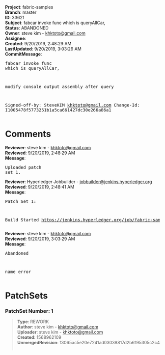 <strong>Project</strong>: fabric-samples<br><strong>Branch</strong>: master<br><strong>ID</strong>: 33621<br><strong>Subject</strong>: fabcar invoke func which is queryAllCar,<br><strong>Status</strong>: ABANDONED<br><strong>Owner</strong>: steve kim - khktoto@gmail.com<br><strong>Assignee</strong>:<br><strong>Created</strong>: 9/20/2019, 2:48:29 AM<br><strong>LastUpdated</strong>: 9/20/2019, 3:03:29 AM<br><strong>CommitMessage</strong>:<br><pre>fabcar invoke func which is queryAllCar,

modify console output assembly after query

Signed-off-by: SteveKIM <khktoto@gmail.com>
Change-Id: I1005478f5773251b1a5ca661427dc30e266a86a1
</pre><h1>Comments</h1><strong>Reviewer</strong>: steve kim - khktoto@gmail.com<br><strong>Reviewed</strong>: 9/20/2019, 2:48:29 AM<br><strong>Message</strong>: <pre>Uploaded patch set 1.</pre><strong>Reviewer</strong>: Hyperledger Jobbuilder - jobbuilder@jenkins.hyperledger.org<br><strong>Reviewed</strong>: 9/20/2019, 2:48:41 AM<br><strong>Message</strong>: <pre>Patch Set 1:

Build Started https://jenkins.hyperledger.org/job/fabric-samples-verify-x86_64/562/</pre><strong>Reviewer</strong>: steve kim - khktoto@gmail.com<br><strong>Reviewed</strong>: 9/20/2019, 3:03:29 AM<br><strong>Message</strong>: <pre>Abandoned

name error</pre><h1>PatchSets</h1><h3>PatchSet Number: 1</h3><blockquote><strong>Type</strong>: REWORK<br><strong>Author</strong>: steve kim - khktoto@gmail.com<br><strong>Uploader</strong>: steve kim - khktoto@gmail.com<br><strong>Created</strong>: 1568962109<br><strong>UnmergedRevision</strong>: f3065ac5e20e7241ad03038817d2b6195305c2c4<br><br></blockquote>